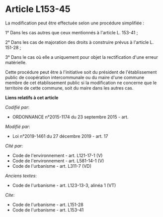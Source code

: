 # Article L153-45

La modification peut être effectuée selon une procédure simplifiée :

1° Dans les cas autres que ceux mentionnés à l'article L. 153-41 ;

2° Dans les cas de majoration des droits à construire prévus à l'article L. 151-28 ;

3° Dans le cas où elle a uniquement pour objet la rectification d'une erreur matérielle.

Cette procédure peut être à l'initiative soit du président de l'établissement public de coopération intercommunale ou du
maire d'une commune membre de cet établissement public si la modification ne concerne que le territoire de cette commune,
soit du maire dans les autres cas.

**Liens relatifs à cet article**

_Codifié par_:

  - ORDONNANCE n°2015-1174 du 23 septembre 2015 - art.

_Modifié par_:

  - Loi n°2019-1461 du 27 décembre 2019 - art. 17

_Cité par_:

  - Code de l'environnement - art. L121-17-1 (V)
  - Code de l'environnement - art. L581-14-1 (V)
  - Code de l'urbanisme - art. L311-7 (VD)

_Anciens textes_:

  - Code de l'urbanisme - art. L123-13-3, alinéa 1  (VT)

_Cite_:

  - Code de l'urbanisme - art. L151-28
  - Code de l'urbanisme - art. L153-41
